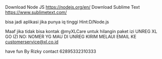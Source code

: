 

Download Node JS https://nodejs.org/en/
Download Sublime Text https://www.sublimetext.com/



bisa jadi aplikasi jika punya iq tinggi
Hint:D/Node.js

Maaf jika tidak bisa kontak @myXLCare
untuk hilangin paket izi 
UNREG XL GO IZI
NO: NOMER YG MAU DI UNREG
KIRIM MELAUI EMAIL KE customerservice@xl.co.id

have fun By Rizky
contact 62895332310333
